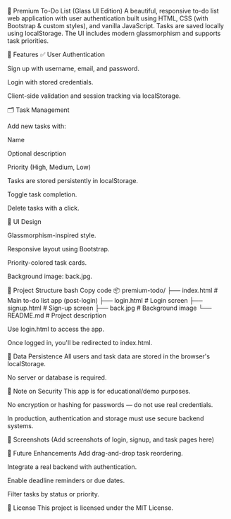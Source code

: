 📝 Premium To-Do List (Glass UI Edition)
A beautiful, responsive to-do list web application with user authentication built using HTML, CSS (with Bootstrap & custom styles), and vanilla JavaScript. Tasks are saved locally using localStorage. The UI includes modern glassmorphism and supports task priorities.

🚀 Features
✅ User Authentication

Sign up with username, email, and password.

Login with stored credentials.

Client-side validation and session tracking via localStorage.

🗂️ Task Management

Add new tasks with:

Name

Optional description

Priority (High, Medium, Low)

Tasks are stored persistently in localStorage.

Toggle task completion.

Delete tasks with a click.

🎨 UI Design

Glassmorphism-inspired style.

Responsive layout using Bootstrap.

Priority-colored task cards.

Background image: back.jpg.

📁 Project Structure
bash
Copy code
📦 premium-todo/
├── index.html         # Main to-do list app (post-login)
├── login.html         # Login screen
├── signup.html        # Sign-up screen
├── back.jpg           # Background image
└── README.md          # Project description

Use login.html to access the app.

Once logged in, you'll be redirected to index.html.

💾 Data Persistence
All users and task data are stored in the browser's localStorage.

No server or database is required.

🔐 Note on Security
This app is for educational/demo purposes.

No encryption or hashing for passwords — do not use real credentials.

In production, authentication and storage must use secure backend systems.

📸 Screenshots
(Add screenshots of login, signup, and task pages here)

📌 Future Enhancements
Add drag-and-drop task reordering.

Integrate a real backend with authentication.

Enable deadline reminders or due dates.

Filter tasks by status or priority.

📃 License
This project is licensed under the MIT License.